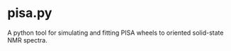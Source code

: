 # pisa.py
A python tool for simulating and fitting PISA wheels to oriented solid-state NMR spectra.
